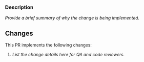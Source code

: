 ### Description

_Provide a brief summary of why the change is being implemented._

## Changes

This PR implements the following changes:

1. _List the change details here for QA and code reviewers._

